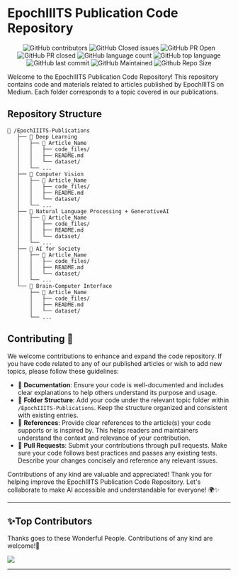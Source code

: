 
# EpochIIITS Publication Code Repository

<div align="center">

![GitHub contributors](https://img.shields.io/github/contributors/epochiiits/Publications?style=for-the-badge&color=blue)
![GitHub Closed issues](https://img.shields.io/github/issues-closed-raw/epochiiits/Publications?style=for-the-badge&color=brightgreen)
![GitHub PR Open](https://img.shields.io/github/issues-pr/epochiiits/Publications?style=for-the-badge&color=aqua)
![GitHub PR closed](https://img.shields.io/github/issues-pr-closed-raw/epochiiits/Publications?style=for-the-badge&color=blue)
![GitHub language count](https://img.shields.io/github/languages/count/epochiiits/Publications?style=for-the-badge&color=brightgreen)
![GitHub top language](https://img.shields.io/github/languages/top/epochiiits/Publications?style=for-the-badge&color=aqua)
![GitHub last commit](https://img.shields.io/github/last-commit/epochiiits/Publications?style=for-the-badge&color=blue)
![GitHub Maintained](https://img.shields.io/badge/Maintained%3F-yes-brightgreen.svg?style=for-the-badge)
![Github Repo Size](https://img.shields.io/github/repo-size/epochiiits/Publications?style=for-the-badge&color=aqua)

</div>

Welcome to the EpochIIITS Publication Code Repository! This repository contains code and materials related to articles published by EpochIIITS on Medium. Each folder corresponds to a topic covered in our publications.

## Repository Structure

```
📁 /EpochIIITS-Publications
   ├── 📁 Deep Learning
   │   ├── 📁 Article_Name
   │   │   ├── code_files/
   │   │   ├── README.md
   │   │   └── dataset/
   │   └── ...
   ├── 📁 Computer Vision
   │   ├── 📁 Article_Name
   │   │   ├── code_files/
   │   │   ├── README.md
   │   │   └── dataset/
   │   └── ...
   ├── 📁 Natural Language Processing + GenerativeAI
   │   ├── 📁 Article_Name
   │   │   ├── code_files/
   │   │   ├── README.md
   │   │   └── dataset/
   │   └── ...
   ├── 📁 AI for Society
   │   ├── 📁 Article_Name
   │   │   ├── code_files/
   │   │   ├── README.md
   │   │   └── dataset/
   │   └── ...
   └── 📁 Brain-Computer Interface
       ├── 📁 Article_Name
       │   ├── code_files/
       │   ├── README.md
       │   └── dataset/
       └── ...
```

## Contributing 🌟

We welcome contributions to enhance and expand the code repository. If you have code related to any of our published articles or wish to add new topics, please follow these guidelines:

- 📝 **Documentation**: Ensure your code is well-documented and includes clear explanations to help others understand its purpose and usage.
- 📁 **Folder Structure**: Add your code under the relevant topic folder within `/EpochIIITS-Publications`. Keep the structure organized and consistent with existing entries.
- 🔗 **References**: Provide clear references to the article(s) your code supports or is inspired by. This helps readers and maintainers understand the context and relevance of your contribution.
- 🚀 **Pull Requests**: Submit your contributions through pull requests. Make sure your code follows best practices and passes any existing tests. Describe your changes concisely and reference any relevant issues.

Contributions of any kind are valuable and appreciated! Thank you for helping improve the EpochIIITS Publication Code Repository. Let's collaborate to make AI accessible and understandable for everyone! 🌍✨

****************************************************************
<h2>✨Top Contributors</h2>   

Thanks goes to these Wonderful People. Contributions of any kind are welcome!🚀 

<a href="https://github.com/epochiiits/Publications/graphs/contributors">
  <img src="https://contrib.rocks/image?repo=epochiiits/Publications" />
</a>

**************************************************************

